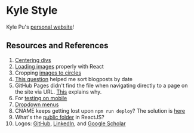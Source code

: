 # Kyle Style

Kyle Pu's [personal website](https://kyle-pu.github.io/)!

## Resources and References

1) [Centering divs](https://blog.hubspot.com/website/center-div-css)
2) [Loading images](https://stackoverflow.com/questions/34582405/react-wont-load-local-images) properly with React
3) Cropping [images to circles](https://medium.com/@biancapower/how-to-make-a-rectangle-image-a-circle-in-css-2f392bc9abd3)
4) [This question](https://stackoverflow.com/questions/11499268/sort-two-arrays-the-same-way) helped me sort blogposts by date
5) GitHub Pages didn't find the file when navigating directly to a page on the site via URL. [This](https://stackoverflow.com/questions/70542137/error-404-when-using-github-when-i-reload-the-page) explains why.
6) For [testing on mobile](https://javascript.plainenglish.io/how-to-view-your-react-app-on-a-mobile-device-697e248afddd)
7) [Dropdown menus](https://www.w3schools.com/howto/howto_js_dropdown.asp)
8) CNAME keeps getting lost upon `npm run deploy`? The solution is [here](https://github.com/facebook/create-react-app/issues/654)
9) What's the [public folder](https://www.geeksforgeeks.org/how-to-use-files-in-public-folder-in-reactjs/#:~:text=The%20public%20folder%20contains%20static,directly%20into%20the%20build%20folder.) in ReactJS?
10) Logos: [GitHub](https://logos-world.net/github-logo/), [LinkedIn](https://www.google.com/url?sa=i&url=https%3A%2F%2Fbrandlogos.net%2Flinkedin-icon-vector-download-89492.html&psig=AOvVaw2V614Os5OXd1mTsPfhFIEi&ust=1648439418149000&source=images&cd=vfe&ved=0CAsQjRxqFwoTCPDs3cix5fYCFQAAAAAdAAAAABAD), and [Google Scholar](https://www.google.com/url?sa=i&url=https%3A%2F%2Fwww.freepngimg.com%2Fpng%2F63222-google-scholar-doctor-science-university-philosophy-computer%2Ficon&psig=AOvVaw3MFZY4HpI1J_2wyVxBgz4K&ust=1648438707335000&source=images&cd=vfe&ved=0CAsQjRxqFwoTCKCqlO-u5fYCFQAAAAAdAAAAABAD)
